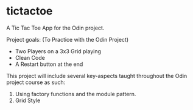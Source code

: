 # tictactoe
A Tic Tac Toe App for the Odin project.

Project goals: (To Practice with the Odin Project) <br>
<ul>
<li>Two Players on a 3x3 Grid playing</li>
<li>Clean Code</li>
<li>A Restart button at the end</li>
</ul>

This project will include several key-aspects taught throughout the Odin project course as such: <br>
<ol>
<li>Using factory functions and the module pattern.</li>
<li>Grid Style</li>
</ol>